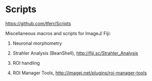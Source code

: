 Scripts
=======
https://github.com/tferr/Scripts

Miscellaneous macros and scripts for ImageJ/ Fiji:

1. Neuronal morphometry
  1. Strahler Analysis (BeanShell), http://fiji.sc/Strahler_Analysis

2. ROI handling
  1. ROI Manager Tools, http://imagej.net/plugins/roi-manager-tools